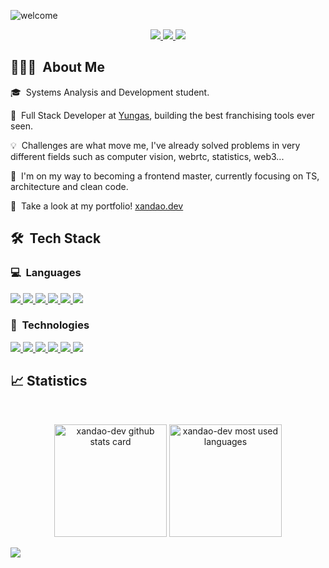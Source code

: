 ![welcome](https://user-images.githubusercontent.com/22106326/188286238-32571a36-7ad0-4199-962e-95b7d26694fd.gif)

<p align="center">
  <a href="https://www.linkedin.com/in/xandao-dev">
    <img src="https://img.shields.io/badge/LinkedIn-0077B5?style=for-the-badge&logo=linkedin&logoColor=white"/>
  </a> 
  <a href="mailto:alexandre@xandao.dev">
    <img src="https://img.shields.io/badge/Gmail-D14836?style=for-the-badge&logo=gmail&logoColor=white"/>
  </a>
  <a href="https://wa.me/5562985800598">
    <img src="https://img.shields.io/badge/WhatsApp-25D366?style=for-the-badge&logo=whatsapp&logoColor=white"/>
  </a>
</p>

## 👨🏻‍💻 &nbsp;About Me

<p>🎓 &nbsp;Systems Analysis and Development student.</p>
<p>🔭 &nbsp;Full Stack Developer at <a href="https://yungas.com.br/">Yungas</a>, building the best franchising tools ever seen.
<p>💡 &nbsp;Challenges are what move me, I've already solved problems in very different fields such as computer vision, webrtc, statistics, web3...</p>
<p>🌱 &nbsp;I'm on my way to becoming a frontend master, currently focusing on TS, architecture and clean code.</p>
<p>💼 &nbsp;Take a look at my portfolio! <a href="https://xandao.dev">xandao.dev</a>

<br />

## 🛠 &nbsp;Tech Stack

### 💻 &nbsp;Languages

<a href="https://www.github.com/xandao-dev">
  <img src="https://img.shields.io/badge/TypeScript-007ACC?style=for-the-badge&logo=typescript&logoColor=white"/>
</a>
<a href="https://www.github.com/xandao-dev">
  <img src="https://img.shields.io/badge/JavaScript-323330?style=for-the-badge&logo=javascript&logoColor=F7DF1E"/>
</a>
<a href="https://www.github.com/xandao-dev">
  <img src="https://img.shields.io/badge/HTML5-E34F26?style=for-the-badge&logo=html5&logoColor=white"/>
</a>
<a href="https://www.github.com/xandao-dev">
  <img src="https://img.shields.io/badge/CSS3-1572B6?style=for-the-badge&logo=css3&logoColor=white"/>
</a>
<a href="https://www.github.com/xandao-dev">
  <img src="https://img.shields.io/badge/Python-14354C?style=for-the-badge&logo=python&logoColor=white"/>
</a>
<a href="https://www.github.com/xandao-dev">
  <img src="https://img.shields.io/badge/Arduino-008184?style=for-the-badge&logo=arduino&logoColor=white"/>
</a>

### 🚀 &nbsp;Technologies

<a href="https://www.github.com/xandao-dev">
  <img src="https://img.shields.io/badge/Vue.js-35495E?style=for-the-badge&logo=vuedotjs&logoColor=4FC08D"/>
</a>
<a href="https://www.github.com/xandao-dev">
  <img src="https://img.shields.io/badge/nuxt.js-00C58E?style=for-the-badge&logo=nuxtdotjs&logoColor=white"/>
</a>
<a href="https://www.github.com/xandao-dev">
  <img src="https://img.shields.io/badge/Svelte-FF3E00?style=for-the-badge&logo=svelte&logoColor=white"/>
</a>
<a href="https://www.github.com/xandao-dev">
  <img src="https://img.shields.io/badge/Tailwind_CSS-38B2AC?style=for-the-badge&logo=tailwind-css&logoColor=white"/>
</a>
<a href="https://www.github.com/xandao-dev">
  <img src="https://img.shields.io/badge/Docker-2CA5E0?style=for-the-badge&logo=docker&logoColor=white"/>
</a>
<a href="https://www.github.com/xandao-dev">
  <img src="https://img.shields.io/badge/Git-F05032?style=for-the-badge&logo=git&logoColor=white"/>
</a>

## 📈 Statistics

<br/>

<p align="center">
  <img height="180rem" src="https://github-readme-stats.vercel.app/api?username=xandao-dev&show_icons=true&include_all_commits=true&count_private=true&bg_color=080b24&title_color=a065fa&text_color=ffffff&icon_color=a065fa&hide_border=true" alt="xandao-dev github stats card">
  <img height="180rem" src="https://github-readme-stats.vercel.app/api/top-langs/?username=xandao-dev&layout=compact&langs_count=6&bg_color=080b24&title_color=a065fa&text_color=ffffff&hide_border=true" alt="xandao-dev most used languages">
</p>

<!-- Y HYPE Statistics: https://yhype.me/github/ -->
![](https://hit.yhype.me/github/profile?user_id=22106326)
